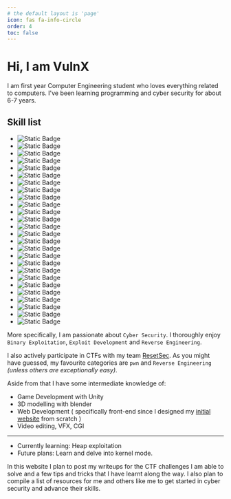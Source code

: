 ```yaml
---
# the default layout is 'page'
icon: fas fa-info-circle
order: 4
toc: false
---
```


# Hi, I am **VulnX**

I am first year Computer Engineering student who loves everything related to computers. I've been learning programming and cyber security for about 6-7 years.

## Skill list

<ul class="skill-list">
    <li class="skill-list-item">
        <img alt="Static Badge" src="https://img.shields.io/badge/-Assembly-blue?style=for-the-badge&logoColor=white">
    </li>
    <li class="skill-list-item">
        <img alt="Static Badge" src="https://img.shields.io/badge/-Bash-4EAA25?style=for-the-badge&logo=gnubash&logoColor=white">
    </li>
    <li class="skill-list-item">
        <img alt="Static Badge" src="https://img.shields.io/badge/-C-A8B9CC?style=for-the-badge&logo=C&logoColor=white">
    </li>
    <li class="skill-list-item">
        <img alt="Static Badge" src="https://img.shields.io/badge/-C%2B%2B-00599C?style=for-the-badge&logo=cplusplus&logoColor=white">
    </li>
    <li class="skill-list-item">
        <img alt="Static Badge" src="https://img.shields.io/badge/-Java-blue?style=for-the-badge&logo=Java&logoColor=white">
    </li>
    <li class="skill-list-item">
        <img alt="Static Badge" src="https://img.shields.io/badge/-JavaScript-F7DF1E?style=for-the-badge&logo=JavaScript&logoColor=black">
    </li>
    <li class="skill-list-item">
        <img alt="Static Badge" src="https://img.shields.io/badge/-PHP-777BB4?style=for-the-badge&logo=PHP&logoColor=white">
    </li>
    <li class="skill-list-item">
        <img alt="Static Badge" src="https://img.shields.io/badge/-Python-3776AB?style=for-the-badge&logo=Python&logoColor=white">
    </li>
    <li class="skill-list-item">
        <img alt="Static Badge" src="https://img.shields.io/badge/-Ruby-CC342D?style=for-the-badge&logo=Ruby&logoColor=white">
    </li>
    <li class="skill-list-item">
        <img alt="Static Badge" src="https://img.shields.io/badge/-Rust-000000?style=for-the-badge&logo=Rust&logoColor=white">
    </li>
    <li class="skill-list-item">
        <img alt="Static Badge" src="https://img.shields.io/badge/-SQL-blue?style=for-the-badge&logo=SQL&logoColor=white">
    </li>
    <li class="skill-list-item">
        <img alt="Static Badge" src="https://img.shields.io/badge/-HTML-E34F26?style=for-the-badge&logo=HTML&logoColor=white">
    </li>
    <li class="skill-list-item">
        <img alt="Static Badge" src="https://img.shields.io/badge/-CSS-1572B6?style=for-the-badge&logo=CSS&logoColor=white">
    </li>
    <li class="skill-list-item">
        <img alt="Static Badge" src="https://img.shields.io/badge/-NodeJS-339933?style=for-the-badge&logo=nodedotjs&logoColor=white">
    </li>
    <li class="skill-list-item">
        <img alt="Static Badge" src="https://img.shields.io/badge/-Linux-FCC624?style=for-the-badge&logo=Linux&logoColor=black">
    </li>
    <li class="skill-list-item">
        <img alt="Static Badge" src="https://img.shields.io/badge/-Arch_Linux-1793D1?style=for-the-badge&logo=archlinux&logoColor=white">
    </li>
    <li class="skill-list-item">
        <img alt="Static Badge" src="https://img.shields.io/badge/-Terminal-F46D01?style=for-the-badge&logo=alacritty&logoColor=white">
    </li>
    <li class="skill-list-item">
        <img alt="Static Badge" src="https://img.shields.io/badge/-vim-019733?style=for-the-badge&logo=vim">
    </li>
    <li class="skill-list-item">
        <img alt="Static Badge" src="https://img.shields.io/badge/-BurpSuite-FF6633?style=for-the-badge&logo=burpsuite&logoColor=white">
    </li>
    <li class="skill-list-item">
        <img alt="Static Badge" src="https://img.shields.io/badge/-Metasploit-2596CD?style=for-the-badge&logo=metasploit&logoColor=white">
    </li>
    <li class="skill-list-item">
        <img alt="Static Badge" src="https://img.shields.io/badge/-Binary_Exploitation-black?style=for-the-badge">
    </li>
    <li class="skill-list-item">
        <img alt="Static Badge" src="https://img.shields.io/badge/-Reverse_Engineering-black?style=for-the-badge">
    </li>
    <li class="skill-list-item">
        <img alt="Static Badge" src="https://img.shields.io/badge/-GDB-black?style=for-the-badge">
    </li>
    <li class="skill-list-item">
        <img alt="Static Badge" src="https://img.shields.io/badge/-Video_Editing-black?style=for-the-badge">
    </li>
    <li class="skill-list-item">
        <img alt="Static Badge" src="https://img.shields.io/badge/-Blender-E87D0D?style=for-the-badge&logo=blender&logoColor=white">
    </li>
    <li class="skill-list-item">
        <img alt="Static Badge" src="https://img.shields.io/badge/-Unity-FFFFFF?style=for-the-badge&logo=unity&logoColor=black">
    </li>
</ul>



More specifically, I am passionate about `Cyber Security`. I thoroughly enjoy `Binary Exploitation`, `Exploit Development` and `Reverse Engineering`.

I also actively participate in CTFs with my team [ResetSec](https://ctftime.org/team/266022). As you might have guessed, my favourite categories are `pwn` and `Reverse Engineering` *(unless others are exceptionally easy)*.

Aside from that I have some intermediate knowledge of:
- Game Development with Unity
- 3D modelling with blender
- Web Development ( specifically front-end since I designed my [initial website](https://VulnX.github.io/old) from scratch )
- Video editing, VFX, CGI

---

- Currently learning: Heap exploitation
- Future plans: Learn and delve into kernel mode.

In this website I plan to post my writeups for the CTF challenges I am able to solve and a few tips and tricks that I have learnt along the way. I also plan to compile a list of resources for me and others like me to get started in cyber security and advance their skills.
